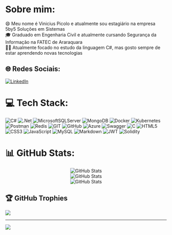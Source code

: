 # Sobre mim:
😄 Meu nome é Vinicius Picolo e atualmente sou estagiário na empresa 5by5 Soluções em Sistemas<br>🎓 Graduado em Engenharia Civil e atualmente cursando Segurança da Informação na FATEC de Araraquara<br>👩‍💻 Atualmente focado no estudo da linguagem C#, mas gosto sempre de estar aprendendo novas tecnologias<br>


## 🌐 Redes Sociais:
[![LinkedIn](https://img.shields.io/badge/LinkedIn-%230077B5.svg?logo=linkedin&logoColor=white)](https://linkedin.com/in/vinicius-picolo-1b6064171) 

# 💻 Tech Stack:
![C#](https://img.shields.io/badge/c%23-%23239120.svg?style=for-the-badge&logo=c-sharp&logoColor=white)
![.Net](https://img.shields.io/badge/.NET-5C2D91?style=for-the-badge&logo=.net&logoColor=white)
![MicrosoftSQLServer](https://img.shields.io/badge/Microsoft%20SQL%20Sever-CC2927?style=for-the-badge&logo=microsoft%20sql%20server&logoColor=white)
![MongoDB](https://img.shields.io/badge/MongoDB-%234ea94b.svg?style=for-the-badge&logo=mongodb&logoColor=white)
![Docker](https://img.shields.io/badge/docker-%230db7ed.svg?style=for-the-badge&logo=docker&logoColor=white)
![Kubernetes](https://img.shields.io/badge/kubernetes-%23326ce5.svg?style=for-the-badge&logo=kubernetes&logoColor=white)
![Postman](https://img.shields.io/badge/Postman-FF6C37?style=for-the-badge&logo=postman&logoColor=white)
![Redis](https://img.shields.io/badge/redis-%23DD0031.svg?style=for-the-badge&logo=redis&logoColor=white)
![GIT](https://img.shields.io/badge/Git-fc6d26?style=for-the-badge&logo=git&logoColor=white)
![GitHub](https://img.shields.io/badge/GitHub-%23121011.svg?style=for-the-badge&logo=github&logoColor=white)
![Azure](https://img.shields.io/badge/azure-%230072C6.svg?style=for-the-badge&logo=azure-devops&logoColor=white)
![Swagger](https://img.shields.io/badge/-Swagger-%23Clojure?style=for-the-badge&logo=swagger&logoColor=white)
![C](https://img.shields.io/badge/c-%2300599C.svg?style=for-the-badge&logo=c&logoColor=white)
![HTML5](https://img.shields.io/badge/html5-%23E34F26.svg?style=for-the-badge&logo=html5&logoColor=white)
![CSS3](https://img.shields.io/badge/css3-%231572B6.svg?style=for-the-badge&logo=css3&logoColor=white)
![JavaScript](https://img.shields.io/badge/javascript-%23323330.svg?style=for-the-badge&logo=javascript&logoColor=%23F7DF1E)
![MySQL](https://img.shields.io/badge/mysql-%2300f.svg?style=for-the-badge&logo=mysql&logoColor=white)
![Markdown](https://img.shields.io/badge/markdown-%23000000.svg?style=for-the-badge&logo=markdown&logoColor=white)
![JWT](https://img.shields.io/badge/JWT-black?style=for-the-badge&logo=JSON%20web%20tokens)
![Solidity](https://img.shields.io/badge/Solidity-%23363636.svg?style=for-the-badge&logo=solidity&logoColor=white)


# 📊 GitHub Stats:
<div align="center">
<img src="https://github-readme-stats.vercel.app/api?username=Picolo21&theme=vue-dark&hide_border=false&include_all_commits=false&count_private=true" alt="GitHub Stats"><br/>
<img src="https://github-readme-streak-stats.herokuapp.com/?user=Picolo21&theme=vue-dark&hide_border=false" alt="GitHub Stats"><br/>
<img src="https://github-readme-stats.vercel.app/api/top-langs/?username=Picolo21&theme=vue-dark&hide_border=false&include_all_commits=false&count_private=true&layout=compact" alt="GitHub Stats">
</div>

## 🏆 GitHub Trophies
![](https://github-profile-trophy.vercel.app/?username=Picolo21&theme=radical&no-frame=false&no-bg=true&margin-w=4)

---
[![](https://visitcount.itsvg.in/api?id=Picolo21&icon=5&color=3)](https://visitcount.itsvg.in)

<!-- Proudly created with GPRM ( https://gprm.itsvg.in ) -->
